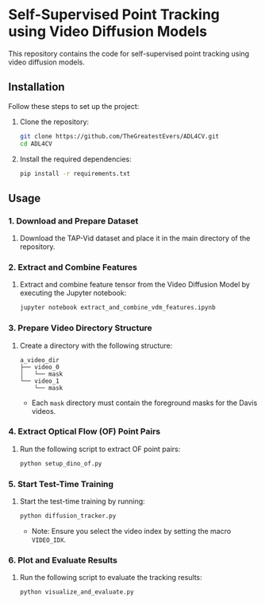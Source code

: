 # Self-Supervised Point Tracking using Video Diffusion Models

This repository contains the code for self-supervised point tracking using video diffusion models.

## Installation

Follow these steps to set up the project:

1. Clone the repository:
    ```bash
    git clone https://github.com/TheGreatestEvers/ADL4CV.git
    cd ADL4CV
    ```

2. Install the required dependencies:
    ```bash
    pip install -r requirements.txt
    ```

## Usage

### 1. Download and Prepare Dataset

1. Download the TAP-Vid dataset and place it in the main directory of the repository.

### 2. Extract and Combine Features

1. Extract and combine feature tensor from the Video Diffusion Model by executing the Jupyter notebook:
    ```bash
    jupyter notebook extract_and_combine_vdm_features.ipynb
    ```

### 3. Prepare Video Directory Structure

1. Create a directory with the following structure:

    ```plaintext
    a_video_dir
    ├── video_0
    │   └── mask
    └── video_1
        └── mask
    ```

    - Each `mask` directory must contain the foreground masks for the Davis videos.

### 4. Extract Optical Flow (OF) Point Pairs

1. Run the following script to extract OF point pairs:
    ```bash
    python setup_dino_of.py
    ```

### 5. Start Test-Time Training

1. Start the test-time training by running:
    ```bash
    python diffusion_tracker.py
    ```

    - Note: Ensure you select the video index by setting the macro `VIDEO_IDX`.

### 6. Plot and Evaluate Results

1. Run the following script to evaluate the tracking results:
    ```bash
    python visualize_and_evaluate.py
    ```